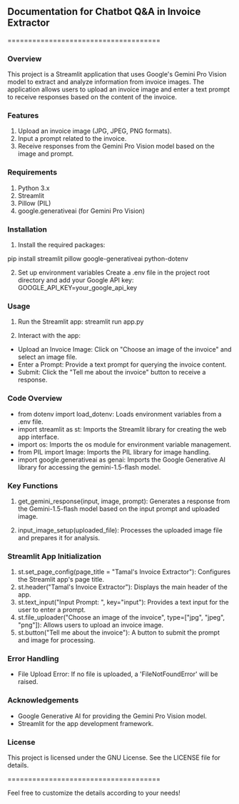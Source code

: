 ## Documentation for Chatbot Q&A in Invoice Extractor
=====================================

### Overview
This project is a Streamlit application that uses Google's Gemini Pro Vision model to extract and analyze information from invoice images. The application allows users to upload an invoice image and enter a text prompt to receive responses based on the content of the invoice.

### Features
1. Upload an invoice image (JPG, JPEG, PNG formats).
2. Input a prompt related to the invoice.
3. Receive responses from the Gemini Pro Vision model based on the image and prompt.

### Requirements
1. Python 3.x
2. Streamlit
3. Pillow (PIL)
4. google.generativeai (for Gemini Pro Vision)

### Installation
1. Install the required packages:

pip install streamlit pillow google-generativeai python-dotenv

2. Set up environment variables
Create a .env file in the project root directory and add your Google API key:
GOOGLE_API_KEY=your_google_api_key

### Usage
1. Run the Streamlit app:
streamlit run app.py

2. Interact with the app:
* Upload an Invoice Image: Click on "Choose an image of the invoice" and select an image file.
* Enter a Prompt: Provide a text prompt for querying the invoice content.
* Submit: Click the "Tell me about the invoice" button to receive a response.

### Code Overview
* from dotenv import load_dotenv: Loads environment variables from a .env file.
* import streamlit as st: Imports the Streamlit library for creating the web app interface.
* import os: Imports the os module for environment variable management.
* from PIL import Image: Imports the PIL library for image handling.
* import google.generativeai as genai: Imports the Google Generative AI library for accessing the gemini-1.5-flash model.

### Key Functions
1. get_gemini_response(input, image, prompt): Generates a response from the Gemini-1.5-flash model based on the input prompt and uploaded image.

2. input_image_setup(uploaded_file): Processes the uploaded image file and prepares it for analysis.

### Streamlit App Initialization
1. st.set_page_config(page_title = "Tamal's Invoice Extractor"): Configures the Streamlit app's page title.
2. st.header("Tamal's Invoice Extractor"): Displays the main header of the app.
3. st.text_input("Input Prompt: ", key="input"): Provides a text input for the user to enter a prompt.
4. st.file_uploader("Choose an image of the invoice", type=["jpg", "jpeg", "png"]): Allows users to upload an invoice image.
5. st.button("Tell me about the invoice"): A button to submit the prompt and image for processing.

### Error Handling
* File Upload Error: If no file is uploaded, a 'FileNotFoundError' will be raised.

### Acknowledgements
* Google Generative AI for providing the Gemini Pro Vision model.
* Streamlit for the app development framework.

### License
This project is licensed under the GNU License. See the LICENSE file for details.

=====================================

Feel free to customize the details according to your needs!
